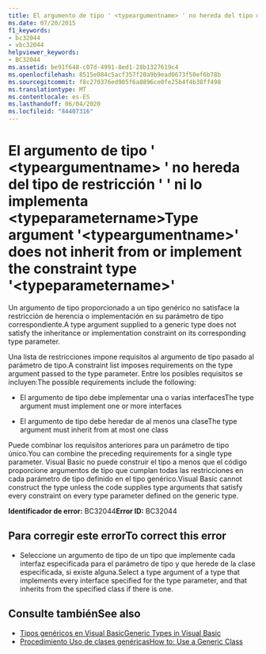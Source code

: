 ```yaml
---
title: El argumento de tipo ' <typeargumentname> ' no hereda del tipo de restricción ' ' ni lo implementa <typeparametername>
ms.date: 07/20/2015
f1_keywords:
- bc32044
- vbc32044
helpviewer_keywords:
- BC32044
ms.assetid: be91f648-c07d-4991-8ed1-28b1327619c4
ms.openlocfilehash: 8515e084c5acf357f20a9b9ead0673f50ef6b78b
ms.sourcegitcommit: f8c270376ed905f6a8896ce0fe25b4f4b38ff498
ms.translationtype: MT
ms.contentlocale: es-ES
ms.lasthandoff: 06/04/2020
ms.locfileid: "84407316"
---
```

# <a name="type-argument-typeargumentname-does-not-inherit-from-or-implement-the-constraint-type-typeparametername"></a><span data-ttu-id="92e2a-102">El argumento de tipo ' \<typeargumentname> ' no hereda del tipo de restricción ' ' ni lo implementa \<typeparametername></span><span class="sxs-lookup"><span data-stu-id="92e2a-102">Type argument '\<typeargumentname>' does not inherit from or implement the constraint type '\<typeparametername>'</span></span>
<span data-ttu-id="92e2a-103">Un argumento de tipo proporcionado a un tipo genérico no satisface la restricción de herencia o implementación en su parámetro de tipo correspondiente.</span><span class="sxs-lookup"><span data-stu-id="92e2a-103">A type argument supplied to a generic type does not satisfy the inheritance or implementation constraint on its corresponding type parameter.</span></span>  
  
 <span data-ttu-id="92e2a-104">Una lista de restricciones impone requisitos al argumento de tipo pasado al parámetro de tipo.</span><span class="sxs-lookup"><span data-stu-id="92e2a-104">A constraint list imposes requirements on the type argument passed to the type parameter.</span></span> <span data-ttu-id="92e2a-105">Entre los posibles requisitos se incluyen:</span><span class="sxs-lookup"><span data-stu-id="92e2a-105">The possible requirements include the following:</span></span>  
  
- <span data-ttu-id="92e2a-106">El argumento de tipo debe implementar una o varias interfaces</span><span class="sxs-lookup"><span data-stu-id="92e2a-106">The type argument must implement one or more interfaces</span></span>  
  
- <span data-ttu-id="92e2a-107">El argumento de tipo debe heredar de al menos una clase</span><span class="sxs-lookup"><span data-stu-id="92e2a-107">The type argument must inherit from at most one class</span></span>  
  
 <span data-ttu-id="92e2a-108">Puede combinar los requisitos anteriores para un parámetro de tipo único.</span><span class="sxs-lookup"><span data-stu-id="92e2a-108">You can combine the preceding requirements for a single type parameter.</span></span> <span data-ttu-id="92e2a-109">Visual Basic no puede construir el tipo a menos que el código proporcione argumentos de tipo que cumplan todas las restricciones en cada parámetro de tipo definido en el tipo genérico.</span><span class="sxs-lookup"><span data-stu-id="92e2a-109">Visual Basic cannot construct the type unless the code supplies type arguments that satisfy every constraint on every type parameter defined on the generic type.</span></span>  
  
 <span data-ttu-id="92e2a-110">**Identificador de error:** BC32044</span><span class="sxs-lookup"><span data-stu-id="92e2a-110">**Error ID:** BC32044</span></span>  
  
## <a name="to-correct-this-error"></a><span data-ttu-id="92e2a-111">Para corregir este error</span><span class="sxs-lookup"><span data-stu-id="92e2a-111">To correct this error</span></span>  
  
- <span data-ttu-id="92e2a-112">Seleccione un argumento de tipo de un tipo que implemente cada interfaz especificada para el parámetro de tipo y que herede de la clase especificada, si existe alguna.</span><span class="sxs-lookup"><span data-stu-id="92e2a-112">Select a type argument of a type that implements every interface specified for the type parameter, and that inherits from the specified class if there is one.</span></span>  
  
## <a name="see-also"></a><span data-ttu-id="92e2a-113">Consulte también</span><span class="sxs-lookup"><span data-stu-id="92e2a-113">See also</span></span>

- [<span data-ttu-id="92e2a-114">Tipos genéricos en Visual Basic</span><span class="sxs-lookup"><span data-stu-id="92e2a-114">Generic Types in Visual Basic</span></span>](../programming-guide/language-features/data-types/generic-types.md)
- [<span data-ttu-id="92e2a-115">Procedimiento Uso de clases genéricas</span><span class="sxs-lookup"><span data-stu-id="92e2a-115">How to: Use a Generic Class</span></span>](../programming-guide/language-features/data-types/how-to-use-a-generic-class.md)
